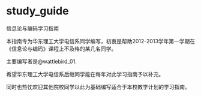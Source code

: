 study_guide
===========

信息论与编码学习指南

本指南专为华东理工大学电信系同学编写，初衷是帮助2012-2013学年第一学期在《信息论与编码》课程上不及格的某几名同学。

主要编写者是@wattlebird_01.

希望华东理工大学电信系后继同学能在每年对此学习指南予以补充。

同时也热忱欢迎其他院校同学以此为基础编写适合于本校教学计划的学习指南。
